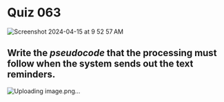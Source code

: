 # Quiz 063

<img width="max" alt="Screenshot 2024-04-15 at 9 52 57 AM" src="https://github.com/hasmhib/unit4-2024/assets/142870448/c02da828-2b2b-4286-a546-63fb3ed63450">

## Write the _pseudocode_ that the processing must follow when the system sends out the text reminders.

![Uploading image.png…]()


